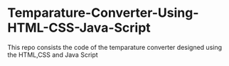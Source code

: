 # Temparature-Converter-Using-HTML-CSS-Java-Script
This repo consists the code of the temparature converter  designed using the HTML,CSS and Java Script
